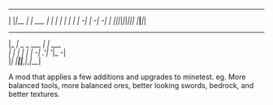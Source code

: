                                 
 _____ _         _           _   
|     |_|___ ___| |_ ___ ___| |_ 
| | | | |   | -_|  _| -_|_ -|  _|
|_|_|_|_|_|_|___|_| |___|___|_|  
                                 
                                 
 _____               _           
|_   _|_ _ _ ___ ___| |_ ___     
  | | | | | | -_| .'| '_|_ -|    
  |_| |_____|___|__,|_,_|___|    
                                 
  
                                     

A mod that applies a few additions and upgrades to minetest.
eg. More balanced tools, more balanced ores, better looking swords, 
bedrock, and better textures.
